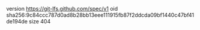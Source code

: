 version https://git-lfs.github.com/spec/v1
oid sha256:9c84ccc787d0ad8b28bb13eee111915fb87f2ddcda09bf1440c47bf41de194de
size 404
